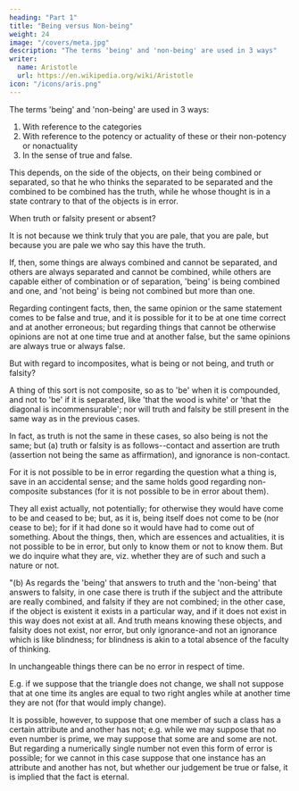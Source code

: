 ```yaml
---
heading: "Part 1"
title: "Being versus Non-being"
weight: 24
image: "/covers/meta.jpg"
description: "The terms 'being' and 'non-being' are used in 3 ways"
writer:
  name: Aristotle 
  url: https://en.wikipedia.org/wiki/Aristotle
icon: "/icons/aris.png"
---
```



The terms 'being' and 'non-being' are used in 3 ways:

1. With reference to the categories
2. With reference to the potency or actuality of these or their non-potency or nonactuality
3. In the sense of true and false. 

This depends, on the side of the objects, on their being combined or separated, so that he who thinks the separated to be separated and the combined to be combined has the truth, while he whose thought is in a state contrary to that of the objects is in error. 

When truth or falsity present or absent?

It is not because we think truly that you are pale, that you are pale, but because you are pale we who say this have the truth. 

If, then, some things are always combined and cannot be separated, and others are always separated and cannot be combined, while others are capable either of combination or of separation, 'being' is being combined and one, and 'not being' is being not combined but more than one. 

Regarding contingent facts, then, the same opinion or the same statement comes to be false and true, and it is possible for it to be at one time correct and at another erroneous; but regarding things that cannot be otherwise opinions are not at one time true and at another false, but the same opinions are always true or always false.

But with regard to incomposites, what is being or not being, and truth or falsity? 

A thing of this sort is not composite, so as to 'be' when it is compounded, and not to 'be' if it is separated, like 'that the wood is white' or 'that the diagonal is incommensurable'; nor will truth and falsity be still present in the same way as in the previous cases. 

In fact, as truth is not the same in these cases, so also being is not the same; but (a) truth or falsity is as follows--contact and assertion are truth (assertion not being the same as affirmation), and ignorance is non-contact. 

For it is not possible to be in error regarding the question what a thing is, save in an accidental sense; and the same holds good regarding non-composite substances (for it is not possible to be in error about them). 

They all exist actually, not potentially; for otherwise they would have come to be and ceased to be; but, as it is, being itself does not come to be (nor cease to be); for if it had done so it would have had to come out of something. About the things, then, which are essences and actualities, it is not possible to be in error, but only to know them or not to know them. But we do inquire what they are, viz. whether they are of such and such a nature or not.

"(b) As regards the 'being' that answers to truth and the 'non-being' that answers to falsity, in one case there is truth if the subject and the attribute are really combined, and falsity if they are not combined; in the other case, if the object is existent it exists in a particular way, and if it does not exist in this way does not exist at all. And truth means knowing these objects, and falsity does not exist, nor error, but only ignorance-and not an ignorance which is like blindness; for blindness is akin to a total absence of the faculty of thinking.

In unchangeable things there can be no error in respect of time. 

E.g. if we suppose that the triangle does not change, we shall not suppose that at one time its angles are equal to two right angles while at another time they are not (for that would imply change). 

It is possible, however, to suppose that one member of such a class has a certain attribute and another has not; e.g. while we may suppose that no even number is prime, we may suppose that some are and some are not. But regarding a numerically single number not even this form of error is possible; for we cannot in this case suppose that one instance has an attribute and another has not, but whether our judgement be true or false, it is implied that the fact is eternal.